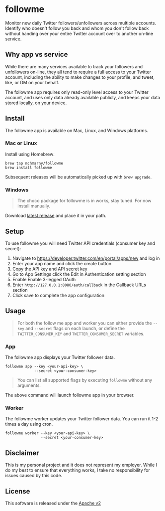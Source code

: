 # followme

Monitor new daily Twitter followers/unfollowers across multiple accounts. Identify who doesn't follow you back and whom you don't follow back without handing over your entire Twitter account over to another on-line service.

## Why app vs service

While there are many services available to track your followers and unfollowers on-line, they all tend to require a full access to your Twitter account, including the ability to make changes to your profile, and tweet, like, or DM on your behalf. 

The followme app requires only read-only level access to your Twitter account, and uses only data already available publicly, and keeps your data stored locally, on your device.

## Install

The followme app is available on Mac, Linux, and Windows platforms. 

### Mac or Linux 

Install using Homebrew:

```shell
brew tap mchmarny/followme
brew install followme
```

Subsequent releases will be automatically picked up with `brew upgrade`.

### Windows 

> The choco package for followme is in works, stay tuned. For now install manually.

Download [latest release](https://github.com/mchmarny/followme/releases/latest) and place it in your path.

## Setup 

To use followme you will need Twitter API credentials (consumer key and secret):

1. Navigate to https://developer.twitter.com/en/portal/apps/new and log in
2. Enter your app name and click the create button
3. Copy the API key and API secret key
4. Go to App Settings click the Edit in Authentication setting section
5. Enable Enable 3-legged OAuth
6. Enter `http://127.0.0.1:8080/auth/callback` in the Callback URLs section
7. Click save to complete the app configuration

## Usage

> For both the follow me app and worker you can either provide the `--key` and `--secret` flags on each launch, or define the `TWITTER_CONSUMER_KEY` and `TWITTER_CONSUMER_SECRET` variables.

### App

The followme app displays your Twitter follower data.

```shell
followme app --key <your-api-key> \
             --secret <your-consumer-key>
```

> You can list all supported flags by executing `followme` without any arguments.

The above command will launch followme app in your browser.

### Worker 

The followme worker updates your Twitter follower data. You can run it 1-2 times a day using cron.

```shell
followme worker --key <your-api-key> \
                --secret <your-consumer-key>
```

## Disclaimer

This is my personal project and it does not represent my employer. While I do my best to ensure that everything works, I take no responsibility for issues caused by this code.

## License

This software is released under the [Apache v2](./LICENSE)